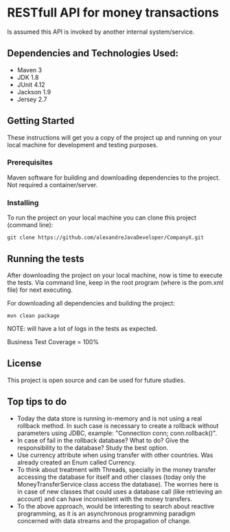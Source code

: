# RESTfull API for money transactions

Is assumed this API is invoked by another internal system/service.

## Dependencies and Technologies Used:

- Maven 			3
- JDK 				1.8
- JUnit 			4.12
- Jackson			1.9
- Jersey	 		2.7

## Getting Started

These instructions will get you a copy of the project up and running on your local machine for development and testing purposes.

### Prerequisites

Maven software for building and downloading dependencies to the project.
Not required a container/server.

### Installing

To run the project on your local machine you can clone this project (command line):
```
git clone https://github.com/alexandreJavaDeveloper/CompanyX.git
```

## Running the tests

After downloading the project on your local machine, now is time to execute the tests. Via command line, keep in the root program (where is the pom.xml file) for next executing.

For downloading all dependencies and building the project:
```
mvn clean package
```
NOTE: will have a lot of logs in the tests as expected.

Business Test Coverage = 100%

## License

This project is open source and can be used for future studies.

## Top tips to do

* Today the data store is running in-memory and is not using a real rollback method. In such case is necessary to create a rollback without parameters using JDBC, example: "Connection conn; conn.rollback()".
* In case of fail in the rollback database? What to do? Give the responsibility to the database? Study the best option.
* Use currency attribute when using transfer with other countries. Was already created an Enum called Currency.
* To think about treatment with Threads, specially in the money transfer accessing the database for itself and other classes (today only the MoneyTransferService class access the database). The worries here is in case of new classes that could uses a database call (like retrieving an account) and can have inconsistent with the money transfers.
* To the above approach, would be interesting to search about reactive programming, as it is an asynchronous programming paradigm concerned with data streams and the propagation of change.